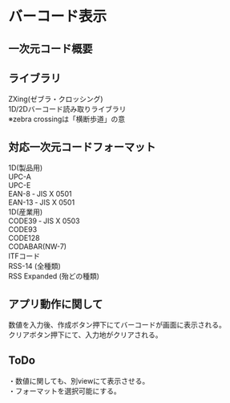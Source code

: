 # バーコード表示

## 一次元コード概要



## ライブラリ  
 ZXing(ゼブラ・クロッシング)  
 1D/2Dバーコード読み取りライブラリ  
 ※zebra crossingは「横断歩道」の意  

## 対応一次元コードフォーマット  
  1D(製品用)  
  UPC-A  
  UPC-E  
  EAN-8 ‐ JIS X 0501  
  EAN-13 ‐ JIS X 0501  
  1D(産業用)  
  CODE39 ‐ JIS X 0503  
  CODE93  
  CODE128  
  CODABAR(NW-7)  
  ITFコード  
  RSS-14 (全種類)  
  RSS Expanded (殆どの種類)  

## アプリ動作に関して  
  数値を入力後、作成ボタン押下にてバーコードが画面に表示される。  
  クリアボタン押下にて、入力地がクリアされる。

## ToDo
  ・数値に関しても、別viewにて表示させる。  
  ・フォーマットを選択可能にする。
